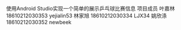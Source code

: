 使用Android Studio实现一个简单的展示乒乓球比赛信息
项目成员
叶嘉林18610212030353 yejialin53
林家旭 18610212030334 LJX34
姚欣涤 18610212030352 newbeek 
